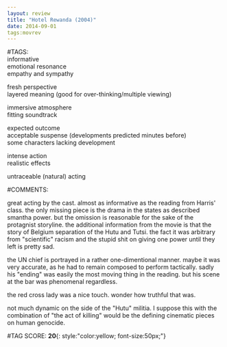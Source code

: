 ```yaml
---  
layout: review  
title: "Hotel Rewanda (2004)"  
date: 2014-09-01  
tags:movrev  
---  
```

  
#TAGS:  
informative  
emotional resonance  
empathy and sympathy  
  
fresh perspective  
layered meaning (good for over-thinking/multiple viewing)  
  
immersive atmosphere  
fitting soundtrack  
  
expected outcome  
acceptable suspense (developments predicted minutes before)  
some characters lacking development  
  
intense action  
realistic effects  
  
untraceable (natural) acting  
  
#COMMENTS:  
  
great acting by the cast. almost as informative as the reading from Harris' class. the only missing piece is the drama in the states as described smantha power. but the omission is reasonable for the sake of the protagnist storyline. the additional information from the movie is that the story of Belgium separation of the Hutu and Tutsi. the fact it was arbitrary from "scientific" racism and the stupid shit on giving one power until they left is pretty sad.  
  
the UN chief is portrayed in a rather one-dimentional manner. maybe it was very accurate, as he had to remain composed to perform tactically. sadly his "ending" was easily the most moving thing in the reading. but his scene at the bar was phenomenal regardless.  
  
the red cross lady was a nice touch. wonder how truthful that was.  
  
not much dynamic on the side of the "Hutu" militia. I suppose this with the combination of "the act of killing" would be the defining cinematic pieces on human genocide.  
  
  
  
  
  
#TAG SCORE: **20**{: style:"color:yellow; font-size:50px;"}  
